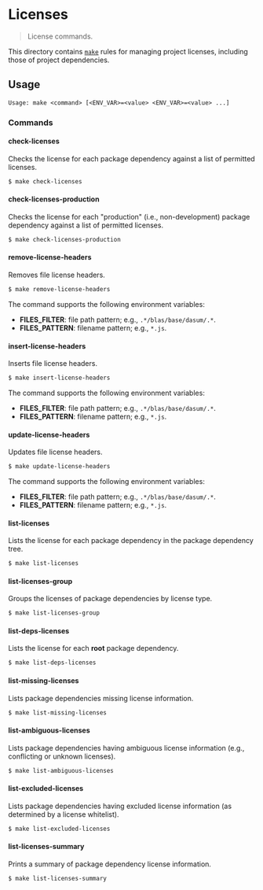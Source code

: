 <!--

@license Apache-2.0

Copyright (c) 2018 The Stdlib Authors.

Licensed under the Apache License, Version 2.0 (the "License");
you may not use this file except in compliance with the License.
You may obtain a copy of the License at

   http://www.apache.org/licenses/LICENSE-2.0

Unless required by applicable law or agreed to in writing, software
distributed under the License is distributed on an "AS IS" BASIS,
WITHOUT WARRANTIES OR CONDITIONS OF ANY KIND, either express or implied.
See the License for the specific language governing permissions and
limitations under the License.

-->

# Licenses

> License commands.

<!-- Section to include introductory text. Make sure to keep an empty line after the intro `section` element and another before the `/section` close. -->

<section class="intro">

This directory contains [`make`][make] rules for managing project licenses, including those of project dependencies.

</section>

<!-- /.intro -->

<!-- Usage documentation. -->

<section class="usage">

## Usage

```text
Usage: make <command> [<ENV_VAR>=<value> <ENV_VAR>=<value> ...]
```

### Commands

#### check-licenses

Checks the license for each package dependency against a list of permitted licenses.

<!-- run-disable -->

```bash
$ make check-licenses
```

#### check-licenses-production

Checks the license for each "production" (i.e., non-development) package dependency against a list of permitted licenses.

<!-- run-disable -->

```bash
$ make check-licenses-production
```

#### remove-license-headers

Removes file license headers.

<!-- run-disable -->

```bash
$ make remove-license-headers
```

The command supports the following environment variables:

-   **FILES_FILTER**: file path pattern; e.g., `.*/blas/base/dasum/.*`.
-   **FILES_PATTERN**: filename pattern; e.g., `*.js`.

#### insert-license-headers

Inserts file license headers.

<!-- run-disable -->

```bash
$ make insert-license-headers
```

The command supports the following environment variables:

-   **FILES_FILTER**: file path pattern; e.g., `.*/blas/base/dasum/.*`.
-   **FILES_PATTERN**: filename pattern; e.g., `*.js`.

#### update-license-headers

Updates file license headers.

<!-- run-disable -->

```bash
$ make update-license-headers
```

The command supports the following environment variables:

-   **FILES_FILTER**: file path pattern; e.g., `.*/blas/base/dasum/.*`.
-   **FILES_PATTERN**: filename pattern; e.g., `*.js`.

#### list-licenses

Lists the license for each package dependency in the package dependency tree.

<!-- run-disable -->

```bash
$ make list-licenses
```

#### list-licenses-group

Groups the licenses of package dependencies by license type.

<!-- run-disable -->

```bash
$ make list-licenses-group
```

#### list-deps-licenses

Lists the license for each **root** package dependency.

<!-- run-disable -->

```bash
$ make list-deps-licenses
```

#### list-missing-licenses

Lists package dependencies missing license information.

<!-- run-disable -->

```bash
$ make list-missing-licenses
```

#### list-ambiguous-licenses

Lists package dependencies having ambiguous license information (e.g., conflicting or unknown licenses).

<!-- run-disable -->

```bash
$ make list-ambiguous-licenses
```

#### list-excluded-licenses

Lists package dependencies having excluded license information (as determined by a license whitelist).

<!-- run-disable -->

```bash
$ make list-excluded-licenses
```

#### list-licenses-summary

Prints a summary of package dependency license information.

<!-- run-disable -->

```bash
$ make list-licenses-summary
```

</section>

<!-- /.usage -->

<!-- Section to include notes. Make sure to keep an empty line after the `section` element and another before the `/section` close. -->

<section class="notes">

</section>

<!-- /.notes -->

<!-- Section for all links. Make sure to keep an empty line after the `section` element and another before the `/section` close. -->

<section class="links">

[make]: https://www.gnu.org/software/make/

</section>

<!-- /.links -->

